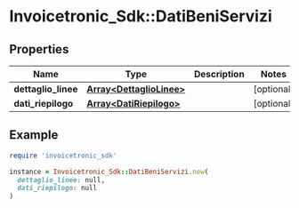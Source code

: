 # Invoicetronic_Sdk::DatiBeniServizi

## Properties

| Name | Type | Description | Notes |
| ---- | ---- | ----------- | ----- |
| **dettaglio_linee** | [**Array&lt;DettaglioLinee&gt;**](DettaglioLinee.md) |  | [optional] |
| **dati_riepilogo** | [**Array&lt;DatiRiepilogo&gt;**](DatiRiepilogo.md) |  | [optional] |

## Example

```ruby
require 'invoicetronic_sdk'

instance = Invoicetronic_Sdk::DatiBeniServizi.new(
  dettaglio_linee: null,
  dati_riepilogo: null
)
```

